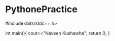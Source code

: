 # PythonePractice

#include<bits/stdc++.h>

int main(){
    cout<<"Naveen Kushawha";
    return 0;
}